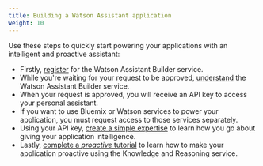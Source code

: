 ```yaml
---
title: Building a Watson Assistant application
weight: 10
---
```

Use these steps to quickly start powering your applications with an intelligent and proactive assistant:

* Firstly, [register]({{site.baseurl}}/get-started/get-api-key/) for the Watson Assistant Builder service.
* While you're waiting for your request to be approved, [understand]({{site.baseurl}}/understand-service/overview) the Watson Assistant Builder service.
* When your request is approved, you will receive an API key to access your personal assistant.
* If you want to use Bluemix or Watson services to power your application, you must request access to those services separately.
* Using your API key, [create a simple expertise]({{site.baseurl}}/expertise/what-are-they/) to learn how you go about giving your application intelligence.
* Lastly, [complete a _proactive_ tutorial]({{site.baseurl}}/knowledge/proactive/) to learn how to make your application proactive using the Knowledge and Reasoning service.
